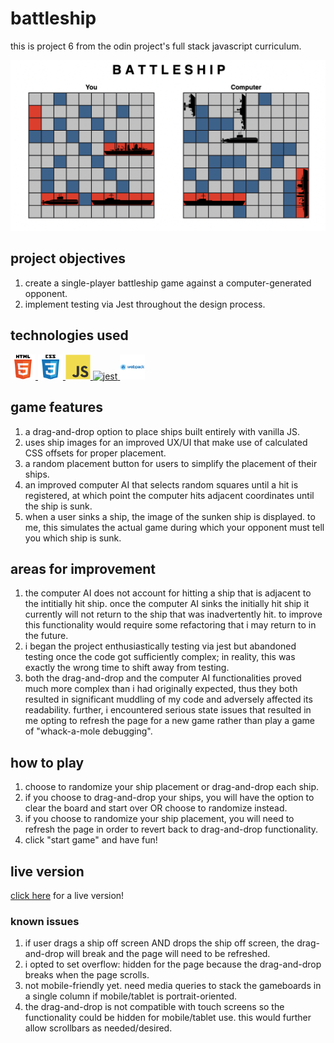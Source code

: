 # battleship

this is project 6 from the odin project's full stack javascript curriculum.

![screenshot of the battleship game](./dist/imgs/battleship-screenshot.png)

## project objectives

1. create a single-player battleship game against a computer-generated opponent.
2. implement testing via Jest throughout the design process.

## technologies used

<p align="left"> 
<a href="https://www.w3.org/html/" target="_blank"> <img src="https://raw.githubusercontent.com/devicons/devicon/master/icons/html5/html5-original-wordmark.svg" alt="html5" width="40" height="40"/> </a> 
<a href="https://www.w3schools.com/css/" target="_blank"> <img src="https://raw.githubusercontent.com/devicons/devicon/master/icons/css3/css3-original-wordmark.svg" alt="css3" width="40" height="40"/> </a>
<a href="https://developer.mozilla.org/en-US/docs/Web/JavaScript" target="_blank"> <img src="https://raw.githubusercontent.com/devicons/devicon/master/icons/javascript/javascript-original.svg" alt="javascript" width="40" height="40"/> </a>
<a href="https://jestjs.io" target="_blank"> <img src="https://www.vectorlogo.zone/logos/jestjsio/jestjsio-icon.svg" alt="jest" width="40" height="40"/> </a>
<a href="https://webpack.js.org" target="_blank"> <img src="https://raw.githubusercontent.com/devicons/devicon/d00d0969292a6569d45b06d3f350f463a0107b0d/icons/webpack/webpack-original-wordmark.svg" alt="webpack" width="40" height="40"/> </a> 
</p>

## game features

1. a drag-and-drop option to place ships built entirely with vanilla JS.
2. uses ship images for an improved UX/UI that make use of calculated CSS offsets for proper placement.
3. a random placement button for users to simplify the placement of their ships.
4. an improved computer AI that selects random squares until a hit is registered, at which point the computer hits adjacent coordinates until the ship is sunk.
5. when a user sinks a ship, the image of the sunken ship is displayed. to me, this simulates the actual game during which your opponent must tell you which ship is sunk.

## areas for improvement

1. the computer AI does not account for hitting a ship that is adjacent to the intitially hit ship. once the computer AI sinks the initially hit ship it currently will not return to the ship that was inadvertently hit. to improve this functionality would require some refactoring that i may return to in the future.
2. i began the project enthusiastically testing via jest but abandoned testing once the code got sufficiently complex; in reality, this was exactly the wrong time to shift away from testing.
3. both the drag-and-drop and the computer AI functionalities proved much more complex than i had originally expected, thus they both resulted in significant muddling of my code and adversely affected its readability. further, i encountered serious state issues that resulted in me opting to refresh the page for a new game rather than play a game of "whack-a-mole debugging".

## how to play

1. choose to randomize your ship placement or drag-and-drop each ship.
2. if you choose to drag-and-drop your ships, you will have the option to clear the board and start over OR choose to randomize instead.
3. if you choose to randomize your ship placement, you will need to refresh the page in order to revert back to drag-and-drop functionality.
4. click "start game" and have fun!

## live version

[click here](https://jernestmyers.github.io/battleship/) for a live version!

### known issues

1. if user drags a ship off screen AND drops the ship off screen, the drag-and-drop will break and the page will need to be refreshed.
2. i opted to set overflow: hidden for the page because the drag-and-drop breaks when the page scrolls.
3. not mobile-friendly yet. need media queries to stack the gameboards in a single column if mobile/tablet is portrait-oriented. 
4. the drag-and-drop is not compatible with touch screens so the functionality could be hidden for mobile/tablet use. this would further allow scrollbars as needed/desired.
